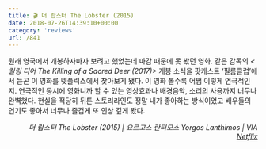 ```yaml
---
title: 🎬 더 랍스터 The Lobster (2015)
date: 2018-07-26T14:39:10+00:00
category: 'reviews'
url: /841
---
```


원래 영국에서 개봉하자마자 보려고 했었는데 마감 때문에 못 봤던 영화. 같은 감독의 _<킬링 디어 The Killing of a Sacred Deer (2017)>_ 개봉 소식을 팟캐스트 &#8216;필름클럽&#8217;에서 듣곤 이 영화를 넷플릭스에서 찾아보게 됐다. 이 영화 볼수록 어쩜 이렇게 연극적인지. 연극적인 동시에 영화니까 할 수 있는 영상효과나 배경음악, 소리의 사용까지 너무나 완벽했다. 현실을 적당히 뒤튼 스토리라인도 정말 내가 좋아하는 방식이었고 배우들의 연기도 좋아서 너무나 즐겁게 또 인상 깊게 봤다.

<p style="text-align:right">
  <em>더 랍스터 The Lobster (2015) | 요르고스 란티모스 Yorgos Lanthimos</em><em>&nbsp;| VIA <a href="http://netflix.com" target="_blank" rel="noreferrer noopener">Netflix</a></em>
</p>